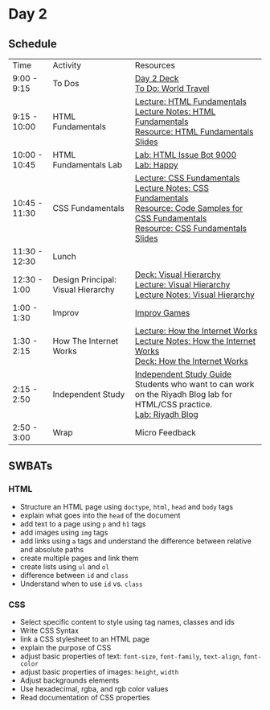 # Day 2

## Schedule

<table>
    <tr>
        <td>Time</td>
        <td>Activity</td>
        <td>Resources</td>
    </tr>
    <tr>
        <td>9:00 - 9:15</td>
        <td> To Dos</td>
        <td>
        <a href="https://docs.google.com/presentation/d/13WdKRsOFH1jBkkdLtMhrjSPVCRljYivgM3JUMLgpNmY/edit">Day 2 Deck</a></br>
        <a href="https://github.com/learn-co-curriculum/hs-cli-world-travel-todo">To Do: World Travel</a>
        </td>
    </tr>
    <tr>
        <td>9:15 - 10:00</td>
        <td>HTML Fundamentals </td>
        <td> 
          <a href="lectures/HTML_Fundamentals/LECTURE.md">Lecture: HTML Fundamentals</a></br>
          <a href="lectures/HTML_Fundamentals">Lecture Notes: HTML Fundamentals</a></br>
          <a href="https://docs.google.com/presentation/d/1eU-4wD5dsxV1t-3CA3T82gbv2K3pAs92pq30HlmXM_U/edit">Resource: HTML Fundamentals Slides</a></br>
        </td>
    </tr>
    <tr>
        <td>10:00 - 10:45</td>
        <td>HTML Fundamentals Lab</td>
        <td> 
          <a href="https://github.com/learn-co-curriculum/HTML-ISSUE-BOT-9000">Lab: HTML Issue Bot 9000</a>
        <br>
        <a href="https://github.com/learn-co-curriculum/Html-Album-Cover">Lab: Happy</a>
        </td>
    </tr>
    <tr>
      <td>10:45 - 11:30</td>
      <td>CSS Fundamentals </td>
      <td>
        <a href="lectures/CSS_Fundamentals/LECTURE.md">Lecture: CSS Fundamentals</a></br> 
        <a href="lectures/CSS_Fundamentals">Lecture Notes: CSS Fundamentals</a></br>
        <a href="lectures/CSS_Fundamentals/code_snippet1.md">Resource: Code Samples for CSS Fundamentals</a></br>
        <a href="https://docs.google.com/presentation/d/1wTkUPKfSKt7ueUeKsZ6cYQ0RjRzpnEDLCqKKTB041P8/edit#slide=id.p19">Resource: CSS Fundamentals Slides</a></br>
      </td>
    </tr>
    <tr>
      <td>11:30 - 12:30</td>
      <td>Lunch</td>
      <td></td>
    </tr>
    <tr>
      <td>12:30 - 1:00</td>
      <td>Design Principal: Visual Hierarchy </td>
      <td> 
        <a href="https://docs.google.com/presentation/d/1zDmP-gLao4qE5Fi6qBwQ66cSQccfKN-mZDIKbcLDmFE/edit#slide=id.gafebb4385_0_32">Deck: Visual Hierarchy</a></br>
        <a href="lectures/visual_hierarchy/LECTURE.md">Lecture: Visual Hierarchy</a></br>
        <a href="lectures/visual_hierarchy">Lecture Notes: Visual Hierarchy</a></br>
      </td>
    </tr>
    <tr>
      <td>1:00 - 1:30</td>
      <td>Improv</td>
      <td> <a href="https://github.com/learn-co-curriculum/tf-improv-games">Improv Games</a></td>
    </tr>
    <tr>
      <td>1:30 - 2:15</td>
      <td>How The Internet Works</td>
      <td> 
        <a href="lectures/how_the_internet_works/LECTURE.md">Lecture: How the Internet Works</a></br>
        <a href="lectures/how_the_internet_works">Lecture Notes: How the Internet Works</a></br>
        <a href="https://docs.google.com/presentation/d/1t0MNjDKfmiSJSG0LP3dmEfK25guIIW8tncV41Hugk2E/edit#slide=id.gafe5def2e_0_109">Deck: How the Internet Works</a></br>
      </td>
    </tr>
    <tr>
      <td>2:15 - 2:50</td>
      <td>Independent Study</td>
      <td> 
        <a href="lectures/independent_study/LECTURE.md">Independent Study Guide</a></br>
        Students who want to can work on the Riyadh Blog lab for HTML/CSS practice.</br>
        <a href="https://github.com/learn-co-curriculum/FE-RIYADH-BLOG">Lab: Riyadh Blog</a></br>
      </td>
    </tr>
    <tr>
      <td>2:50 - 3:00</td>
      <td>Wrap</td>
      <td> Micro Feedback
      </td>
    </tr>

</table>

## SWBATs

### HTML

+ Structure an HTML page using `doctype`, `html`, `head` and `body` tags
+ explain what goes into the `head` of the document
+ add text to a page using `p` and `h1` tags
+ add images using `img` tags
+ add links using `a` tags and understand the difference between relative and absolute paths
+ create multiple pages and link them
+ create lists using `ul` and `ol`
+ difference between `id` and `class`
+ Understand when to use `id` vs. `class`


### CSS
+ Select specific content to style using tag names, classes and ids
+ Write CSS Syntax
+ link a CSS stylesheet to an HTML page
+ explain the purpose of CSS
+ adjust basic properties of text: `font-size`, `font-family`, `text-align`, `font-color`
+ adjust basic properties of images: `height`, `width`
+ Adjust backgrounds elements
+ Use hexadecimal, rgba, and rgb color values
+ Read documentation of CSS properties